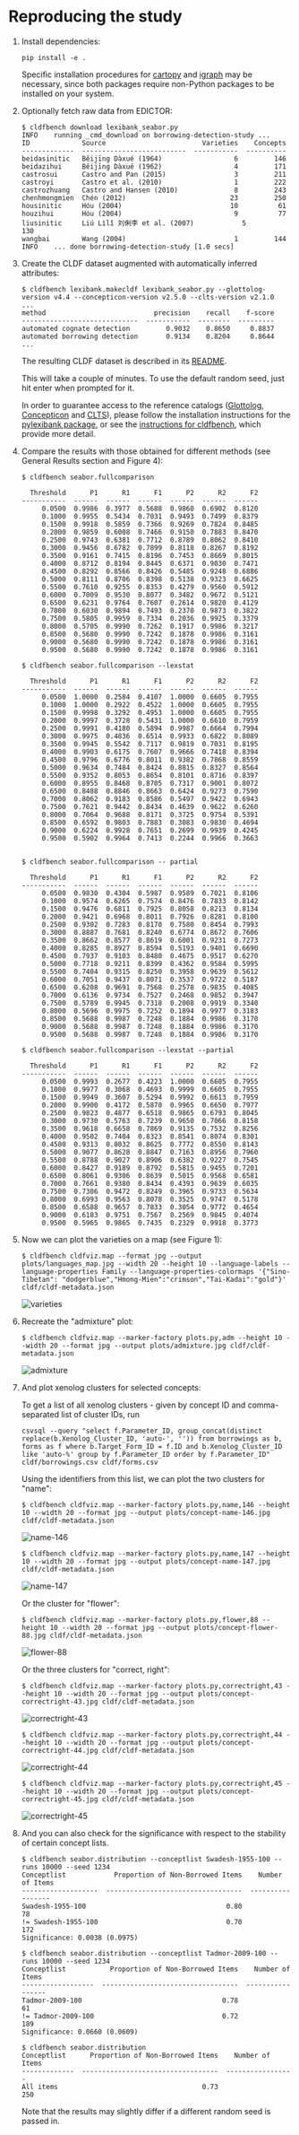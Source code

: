# Reproducing the study

1. Install dependencies:
   ```shell
   pip install -e .
   ```
   Specific installation procedures for [cartopy](https://scitools.org.uk/cartopy/docs/latest/) and [igraph](https://igraph.org) may be necessary, since both packages require non-Python packages to be installed on your system.
2. Optionally fetch raw data from EDICTOR:
   ```shell
   $ cldfbench download lexibank_seabor.py
   INFO    running _cmd_download on borrowing-detection-study ...
   ID             Source                        Varieties    Concepts
   -------------  --------------------------  -----------  ----------
   beidasinitic   Běijīng Dàxué (1964)                  6         146
   beidazihui     Běijīng Dàxué (1962)                  4         171
   castrosui      Castro and Pan (2015)                 3         211
   castroyi       Castro et al. (2010)                  1         222
   castrozhuang   Castro and Hansen (2010)              8         243
   chenhmongmien  Chén (2012)                          23         250
   housinitic     Hóu (2004)                           10          61
   houzihui       Hóu (2004)                            9          77
   liusinitic     Liú Lìlǐ 刘俐李 et al. (2007)            5         130
   wangbai        Wang (2004)                           1         144
   INFO    ... done borrowing-detection-study [1.0 secs]
   ```
3. Create the CLDF dataset augmented with automatically inferred attributes:
   ```shell
   $ cldfbench lexibank.makecldf lexibank_seabor.py --glottolog-version v4.4 --concepticon-version v2.5.0 --clts-version v2.1.0
   ...
   method                           precision    recall    f-score
   -----------------------------  -----------  --------  ---------
   automated cognate detection         0.9032    0.8650     0.8837
   automated borrowing detection       0.9134    0.8204     0.8644
   ...
   ```
   The resulting CLDF dataset is described in its [README](cldf/README.md).

   This will take a couple of minutes. To use the default random seed, just hit
   enter when prompted for it.

   In order to guarantee access to the reference catalogs ([Glottolog](https://glottolog.org), [Concepticon](https://concepticon.clld.org) and [CLTS](https://clts.clld.org)), please follow the installation instructions for the [pylexibank package](https://github.com/lexibank/pylexibank), or see the [instructions for cldfbench](https://github.com/cldf/cldfbench/#catalogs), which provide more detail. 

3. Compare the results with those obtained for different methods (see General Results section and Figure 4):

   ```
   $ cldfbench seabor.fullcomparison

     Threshold      P1      R1      F1      P2      R2      F2     
   -----------  ------  ------  ------  ------  ------  ------
        0.0500  0.9986  0.3977  0.5688  0.9860  0.6902  0.8120
        0.1000  0.9955  0.5434  0.7031  0.9493  0.7499  0.8379
        0.1500  0.9918  0.5859  0.7366  0.9269  0.7824  0.8485
        0.2000  0.9859  0.6008  0.7466  0.9150  0.7883  0.8470
        0.2500  0.9743  0.6381  0.7712  0.8789  0.8062  0.8410
        0.3000  0.9456  0.6782  0.7899  0.8118  0.8267  0.8192
        0.3500  0.9161  0.7415  0.8196  0.7453  0.8669  0.8015
        0.4000  0.8712  0.8194  0.8445  0.6371  0.9030  0.7471
        0.4500  0.8292  0.8566  0.8426  0.5485  0.9248  0.6886
        0.5000  0.8111  0.8706  0.8398  0.5138  0.9323  0.6625
        0.5500  0.7610  0.9255  0.8353  0.4279  0.9560  0.5912
        0.6000  0.7009  0.9530  0.8077  0.3482  0.9672  0.5121
        0.6500  0.6231  0.9764  0.7607  0.2614  0.9820  0.4129
        0.7000  0.6030  0.9894  0.7493  0.2370  0.9873  0.3822
        0.7500  0.5805  0.9959  0.7334  0.2036  0.9925  0.3379
        0.8000  0.5705  0.9990  0.7262  0.1917  0.9986  0.3217
        0.8500  0.5680  0.9990  0.7242  0.1878  0.9986  0.3161
        0.9000  0.5680  0.9990  0.7242  0.1878  0.9986  0.3161
        0.9500  0.5680  0.9990  0.7242  0.1878  0.9986  0.3161

   $ cldfbench seabor.fullcomparison --lexstat

     Threshold      P1      R1      F1      P2      R2      F2   
   -----------  ------  ------  ------  ------  ------  ------
        0.0500  1.0000  0.2584  0.4107  1.0000  0.6605  0.7955
        0.1000  1.0000  0.2922  0.4522  1.0000  0.6605  0.7955
        0.1500  0.9998  0.3292  0.4953  1.0000  0.6605  0.7955
        0.2000  0.9997  0.3728  0.5431  1.0000  0.6610  0.7959
        0.2500  0.9991  0.4180  0.5894  0.9987  0.6664  0.7994
        0.3000  0.9975  0.4836  0.6514  0.9933  0.6822  0.8089
        0.3500  0.9945  0.5542  0.7117  0.9819  0.7031  0.8195
        0.4000  0.9903  0.6175  0.7607  0.9666  0.7418  0.8394
        0.4500  0.9796  0.6776  0.8011  0.9382  0.7868  0.8559
        0.5000  0.9634  0.7484  0.8424  0.8815  0.8327  0.8564
        0.5500  0.9352  0.8053  0.8654  0.8101  0.8716  0.8397
        0.6000  0.8955  0.8468  0.8705  0.7317  0.9001  0.8072
        0.6500  0.8488  0.8846  0.8663  0.6424  0.9273  0.7590
        0.7000  0.8062  0.9183  0.8586  0.5497  0.9422  0.6943
        0.7500  0.7621  0.9442  0.8434  0.4639  0.9622  0.6260
        0.8000  0.7064  0.9688  0.8171  0.3725  0.9754  0.5391
        0.8500  0.6592  0.9803  0.7883  0.3083  0.9830  0.4694
        0.9000  0.6224  0.9928  0.7651  0.2699  0.9939  0.4245
        0.9500  0.5902  0.9964  0.7413  0.2244  0.9966  0.3663


   $ cldfbench seabor.fullcomparison -- partial

     Threshold      P1      R1      F1      P2      R2      F2
   -----------  ------  ------  ------  ------  ------  ------
        0.0500  0.9830  0.4304  0.5987  0.9589  0.7021  0.8106
        0.1000  0.9574  0.6265  0.7574  0.8476  0.7833  0.8142
        0.1500  0.9476  0.6811  0.7925  0.8058  0.8213  0.8134
        0.2000  0.9421  0.6968  0.8011  0.7926  0.8281  0.8100
        0.2500  0.9302  0.7283  0.8170  0.7580  0.8454  0.7993
        0.3000  0.8887  0.7681  0.8240  0.6774  0.8672  0.7606
        0.3500  0.8662  0.8577  0.8619  0.6001  0.9231  0.7273
        0.4000  0.8285  0.8927  0.8594  0.5193  0.9401  0.6690
        0.4500  0.7937  0.9103  0.8480  0.4675  0.9517  0.6270
        0.5000  0.7718  0.9211  0.8399  0.4362  0.9584  0.5995
        0.5500  0.7404  0.9315  0.8250  0.3958  0.9639  0.5612
        0.6000  0.7051  0.9437  0.8071  0.3537  0.9722  0.5187
        0.6500  0.6208  0.9691  0.7568  0.2578  0.9835  0.4085
        0.7000  0.6136  0.9734  0.7527  0.2468  0.9852  0.3947
        0.7500  0.5789  0.9945  0.7318  0.2008  0.9919  0.3340
        0.8000  0.5696  0.9975  0.7252  0.1894  0.9977  0.3183
        0.8500  0.5688  0.9987  0.7248  0.1884  0.9986  0.3170
        0.9000  0.5688  0.9987  0.7248  0.1884  0.9986  0.3170
        0.9500  0.5688  0.9987  0.7248  0.1884  0.9986  0.3170

   $ cldfbench seabor.fullcomparison --lexstat --partial
   
     Threshold      P1      R1      F1      P2      R2      F2        
   -----------  ------  ------  ------  ------  ------  ------
        0.0500  0.9993  0.2677  0.4223  1.0000  0.6605  0.7955
        0.1000  0.9977  0.3068  0.4693  0.9999  0.6605  0.7955
        0.1500  0.9949  0.3607  0.5294  0.9992  0.6613  0.7959
        0.2000  0.9900  0.4172  0.5870  0.9965  0.6650  0.7977
        0.2500  0.9823  0.4877  0.6518  0.9865  0.6793  0.8045
        0.3000  0.9730  0.5763  0.7239  0.9650  0.7066  0.8158
        0.3500  0.9618  0.6658  0.7869  0.9135  0.7532  0.8256
        0.4000  0.9502  0.7404  0.8323  0.8541  0.8074  0.8301
        0.4500  0.9313  0.8032  0.8625  0.7772  0.8550  0.8143
        0.5000  0.9077  0.8628  0.8847  0.7163  0.8956  0.7960
        0.5500  0.8788  0.9027  0.8906  0.6382  0.9227  0.7545
        0.6000  0.8427  0.9189  0.8792  0.5815  0.9455  0.7201
        0.6500  0.8061  0.9306  0.8639  0.5015  0.9568  0.6581
        0.7000  0.7661  0.9380  0.8434  0.4393  0.9639  0.6035
        0.7500  0.7306  0.9472  0.8249  0.3965  0.9733  0.5634
        0.8000  0.6993  0.9563  0.8078  0.3525  0.9747  0.5178
        0.8500  0.6588  0.9657  0.7833  0.3054  0.9772  0.4654
        0.9000  0.6183  0.9751  0.7567  0.2569  0.9845  0.4074
        0.9500  0.5965  0.9865  0.7435  0.2329  0.9918  0.3773
   ```

4. Now we can plot the varieties on a map (see Figure 1):
   ```shell
   $ cldfbench cldfviz.map --format jpg --output plots/languages_map.jpg --width 20 --height 10 --language-labels --language-properties Family --language-properties-colormaps '{"Sino-Tibetan": "dodgerblue","Hmong-Mien":"crimson","Tai-Kadai":"gold"}' cldf/cldf-metadata.json
   ```
   ![varieties](plots/languages_map.jpg)

5. Recreate the "admixture" plot:
   ```shell
   $ cldfbench cldfviz.map --marker-factory plots.py,adm --height 10 --width 20 --format jpg --output plots/admixture.jpg cldf/cldf-metadata.json
   ```
   ![admixture](plots/admixture.jpg)

6. And plot xenolog clusters for selected concepts:

   To get a list of all xenolog clusters - given by concept ID and comma-separated list of cluster IDs, run
   ```shell
   csvsql --query "select f.Parameter_ID, group_concat(distinct replace(b.Xenolog_Cluster_ID, 'auto-', '')) from borrowings as b, forms as f where b.Target_Form_ID = f.ID and b.Xenolog_Cluster_ID like 'auto-%' group by f.Parameter_ID order by f.Parameter_ID" cldf/borrowings.csv cldf/forms.csv
   ```

   Using the identifiers from this list, we can plot the two clusters for "name":
   ```shell
   $ cldfbench cldfviz.map --marker-factory plots.py,name,146 --height 10 --width 20 --format jpg --output plots/concept-name-146.jpg cldf/cldf-metadata.json

   ```
   ![name-146](plots/concept-name-146.jpg)
   
   ```shell
   $ cldfbench cldfviz.map --marker-factory plots.py,name,147 --height 10 --width 20 --format jpg --output plots/concept-name-147.jpg cldf/cldf-metadata.json

   ```
   ![name-147](plots/concept-name-147.jpg)
   
   Or the cluster for "flower":

   ```shell
   $ cldfbench cldfviz.map --marker-factory plots.py,flower,88 --height 10 --width 20 --format jpg --output plots/concept-flower-88.jpg cldf/cldf-metadata.json
   ```
   ![flower-88](plots/concept-flower-88.jpg)

   Or the three clusters for "correct, right":

   ```shell
   $ cldfbench cldfviz.map --marker-factory plots.py,correctright,43 --height 10 --width 20 --format jpg --output plots/concept-correctright-43.jpg cldf/cldf-metadata.json

   ```
   ![correctright-43](plots/concept-correctright-43.jpg)

   ```shell
   $ cldfbench cldfviz.map --marker-factory plots.py,correctright,44 --height 10 --width 20 --format jpg --output plots/concept-correctright-44.jpg cldf/cldf-metadata.json

   ```
   ![correctright-44](plots/concept-correctright-44.jpg)

   ```shell
   $ cldfbench cldfviz.map --marker-factory plots.py,correctright,45 --height 10 --width 20 --format jpg --output plots/concept-correctright-45.jpg cldf/cldf-metadata.json

   ```
   ![correctright-45](plots/concept-correctright-45.jpg)
 

7. And you can also check for the significance with respect to the stability of certain concept lists.
   ```shell
   $ cldfbench seabor.distribution --conceptlist Swadesh-1955-100 --runs 10000 --seed 1234
   Conceptlist            Proportion of Non-Borrowed Items    Number of Items
   -------------------  ----------------------------------  -----------------
   Swadesh-1955-100                                   0.80                 78
   != Swadesh-1955-100                                0.70                172
   Significance: 0.0038 (0.0975)   

   $ cldfbench seabor.distribution --conceptlist Tadmor-2009-100 --runs 10000 --seed 1234
   Conceptlist           Proportion of Non-Borrowed Items    Number of Items
   ------------------  ----------------------------------  -----------------
   Tadmor-2009-100                                   0.78                 61
   != Tadmor-2009-100                                0.72                189
   Significance: 0.0660 (0.0609)

   $ cldfbench seabor.distribution
   Conceptlist      Proportion of Non-Borrowed Items    Number of Items
   -------------  ----------------------------------  -----------------
   All items                                    0.73                250
   ```
   Note that the results may slightly differ if a different random seed is passed in.

